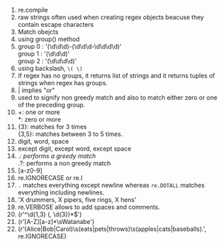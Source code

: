 1. re.compile
2. raw strings often used when creating regex objects beacuse they contain escape characters
3. Match obejcts 
4. using group() method
5. group 0 : '(\d\d\d)-(\d\d\d-\d\d\d\d)' <br/>
   group 1 : '(\d\d\d)' <br/>
   group 2 : '(\d\d\d\d)'
6. using backslash, ```\( \)``` 
7. If regex has no groups, it returns list of strings and it returns tuples of strings when regex has groups.
8. | implies "or"
9. used to signify non greedy match and also to match either zero or one of the preceding group.
10. +: one or more <br/>
    *: zero or more
11. {3}: matches for 3 times <br/>
    {3,5}: matches between 3 to 5 times.
12. digit, word, space
13. except digit, except word, except space
14. .*: performs a greedy match <br/>
    .*?: performs a non greedy match
15. [a-z0-9]
16. re.IGNORECASE or re.I
17. ```.``` matches everything except newline whereas ```re.DOTALL``` matches everything including newlines.
18. 'X drummers, X pipers, five rings, X hens'
19. re.VERBOSE allows to add spaces and comments.
20. (r'^\d{1,3} (, \d{3})*$')
21. (r'[A-Z][a-z]*\sWatanabe')
22. (r'(Alice|Bob|Carol)\s(eats|pets|throws)\s(apples|cats|baseballs)\.', re.IGNORECASE)
